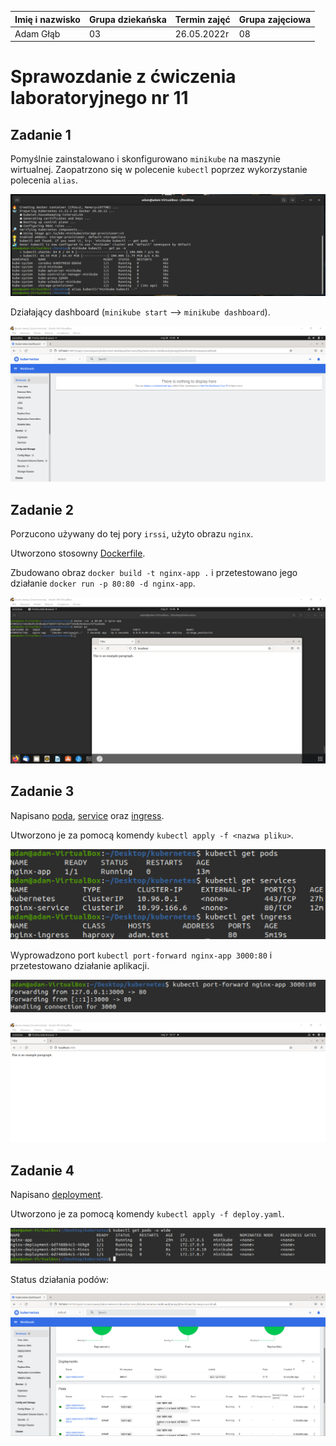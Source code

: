 | Imię i nazwisko | Grupa dziekańska | Termin zajęć | Grupa zajęciowa |
| ----------- | ----------- | ----------- | ----------- |
| Adam Głąb | 03 | 26.05.2022r | 08 |

# Sprawozdanie z ćwiczenia laboratoryjnego nr 11


## Zadanie 1

Pomyślnie zainstalowano i skonfigurowano `minikube` na maszynie wirtualnej. Zaopatrzono się w polecenie `kubectl` poprzez wykorzystanie polecenia `alias`.

![](./screen/z1_1.png)

Działający dashboard (`minikube start` --> `minikube dashboard`).

![](./screen/z1_2.png)

## Zadanie 2

Porzucono używany do tej pory `irssi`, użyto obrazu `nginx`.

Utworzono stosowny [Dockerfile](./Dockerfile).

Zbudowano obraz `docker build -t nginx-app .` i przetestowano jego działanie `docker run -p 80:80 -d nginx-app`.

![](./screen/z2_1.png)

## Zadanie 3

Napisano [poda](./yaml/pod.yaml), [service](./yaml/service.yaml) oraz [ingress](./yaml/ingress.yaml).

Utworzono je za pomocą komendy `kubectl apply -f <nazwa pliku>`.

![](./screen/z3_1.png)

Wyprowadzono port `kubectl port-forward nginx-app 3000:80` i przetestowano działanie aplikacji.

![](./screen/z3_2.png)

![](./screen/z3_3.png)

## Zadanie 4

Napisano [deployment](./yaml/deploy.yaml).

Utworzono je za pomocą komendy `kubectl apply -f deploy.yaml`.

![](./screen/z4_1.png)

Status działania podów:

![](./screen/z4_2.png)